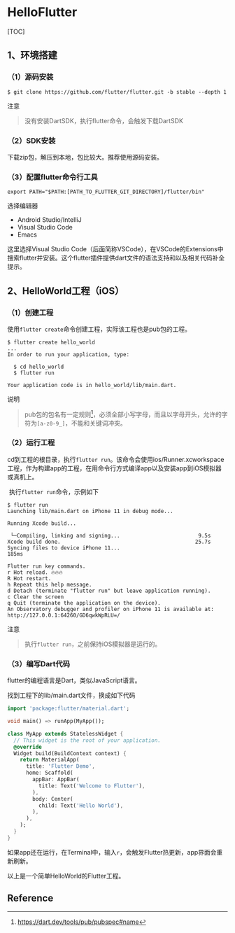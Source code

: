 # HelloFlutter

[TOC]

## 1、环境搭建

### （1）源码安装

```shell
$ git clone https://github.com/flutter/flutter.git -b stable --depth 1
```

注意

> 没有安装DartSDK，执行flutter命令，会触发下载DartSDK



### （2）SDK安装

下载zip包，解压到本地，包比较大。推荐使用源码安装。



### （3）配置flutter命令行工具

```shell
export PATH="$PATH:[PATH_TO_FLUTTER_GIT_DIRECTORY]/flutter/bin"
```



选择编辑器

* Android Studio/IntelliJ
* Visual Studio Code
* Emacs

这里选择Visual Studio Code（后面简称VSCode），在VSCode的Extensions中搜索flutter并安装。这个flutter插件提供dart文件的语法支持和以及相关代码补全提示。



## 2、HelloWorld工程（iOS）

### （1）创建工程

使用`flutter create`命令创建工程，实际该工程也是pub包的工程。

```shell
$ flutter create hello_world
...
In order to run your application, type:

  $ cd hello_world
  $ flutter run

Your application code is in hello_world/lib/main.dart.
```

说明

> pub包的包名有一定规则[^1]，必须全部小写字母，而且以字母开头，允许的字符为`[a-z0-9_]`，不能和关键词冲突。



### （2）运行工程

​       cd到工程的根目录，执行`flutter run`。该命令会使用ios/Runner.xcworkspace工程，作为构建app的工程，在用命令行方式编译app以及安装app到iOS模拟器或真机上。

​      执行`flutter run`命令，示例如下

```shell
$ flutter run
Launching lib/main.dart on iPhone 11 in debug mode...
 
Running Xcode build...                                                  
                                                   
 └─Compiling, linking and signing...                         9.5s
Xcode build done.                                           25.7s
Syncing files to device iPhone 11...                               185ms

Flutter run key commands.
r Hot reload. 🔥🔥🔥
R Hot restart.
h Repeat this help message.
d Detach (terminate "flutter run" but leave application running).
c Clear the screen
q Quit (terminate the application on the device).
An Observatory debugger and profiler on iPhone 11 is available at: http://127.0.0.1:64260/GD6qwkWpRLU=/
```



注意

> 执行`flutter run`，之前保持iOS模拟器是运行的。



### （3）编写Dart代码

flutter的编程语言是Dart，类似JavaScript语言。

找到工程下的lib/main.dart文件，换成如下代码

```dart
import 'package:flutter/material.dart';

void main() => runApp(MyApp());

class MyApp extends StatelessWidget {
  // This widget is the root of your application.
  @override
  Widget build(BuildContext context) {
    return MaterialApp(
      title: 'Flutter Demo',
      home: Scaffold(
        appBar: AppBar(
          title: Text('Welcome to Flutter'),
        ),
        body: Center(
          child: Text('Hello World'),
        ),
      ),
    );
  }
}
```

如果app还在运行，在Terminal中，输入`r`，会触发Flutter热更新，app界面会重新刷新。

以上是一个简单HelloWorld的Flutter工程。



## Reference

[^1]:https://dart.dev/tools/pub/pubspec#name



